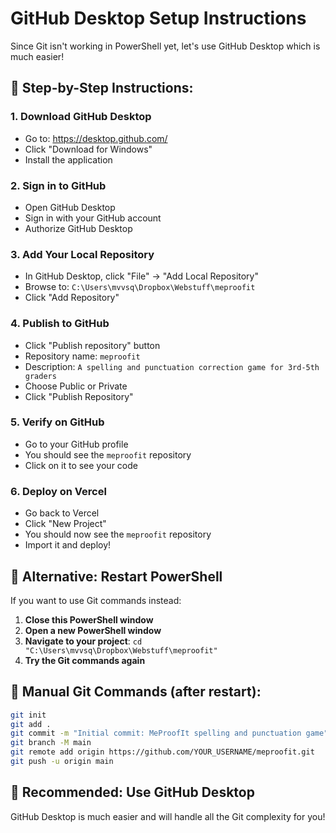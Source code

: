 # GitHub Desktop Setup Instructions

Since Git isn't working in PowerShell yet, let's use GitHub Desktop which is much easier!

## 🚀 Step-by-Step Instructions:

### 1. Download GitHub Desktop
- Go to: https://desktop.github.com/
- Click "Download for Windows"
- Install the application

### 2. Sign in to GitHub
- Open GitHub Desktop
- Sign in with your GitHub account
- Authorize GitHub Desktop

### 3. Add Your Local Repository
- In GitHub Desktop, click "File" → "Add Local Repository"
- Browse to: `C:\Users\mvvsq\Dropbox\Webstuff\meproofit`
- Click "Add Repository"

### 4. Publish to GitHub
- Click "Publish repository" button
- Repository name: `meproofit`
- Description: `A spelling and punctuation correction game for 3rd-5th graders`
- Choose Public or Private
- Click "Publish Repository"

### 5. Verify on GitHub
- Go to your GitHub profile
- You should see the `meproofit` repository
- Click on it to see your code

### 6. Deploy on Vercel
- Go back to Vercel
- Click "New Project"
- You should now see the `meproofit` repository
- Import it and deploy!

## 🔧 Alternative: Restart PowerShell

If you want to use Git commands instead:

1. **Close this PowerShell window**
2. **Open a new PowerShell window**
3. **Navigate to your project**: `cd "C:\Users\mvvsq\Dropbox\Webstuff\meproofit"`
4. **Try the Git commands again**

## 📝 Manual Git Commands (after restart):

```bash
git init
git add .
git commit -m "Initial commit: MeProofIt spelling and punctuation game"
git branch -M main
git remote add origin https://github.com/YOUR_USERNAME/meproofit.git
git push -u origin main
```

## 🎯 Recommended: Use GitHub Desktop

GitHub Desktop is much easier and will handle all the Git complexity for you! 